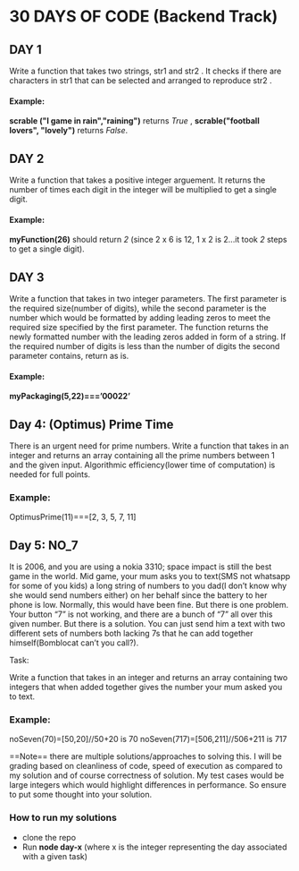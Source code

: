 # 30 DAYS OF CODE (Backend Track)


## DAY 1
Write a function that takes two strings, str1 and str2 . It checks if there are characters in str1  that can be selected and arranged to reproduce
str2 . 
#### Example:
 **scrable ("I game in rain","raining")** returns *True* , **scrable("football lovers", "lovely")** returns *False*.

## DAY 2
Write a function that takes a positive integer arguement. It returns the number of times each digit in the integer will be multiplied to get a single digit.
#### Example:
 **myFunction(26)** should return *2* (since 2 x 6 is 12, 1 x 2 is 2...it took *2* steps to get a single digit).

## DAY 3
Write a function that takes in two integer parameters. The first parameter is the required size(number of digits), while the second parameter is the number which would be formatted by adding leading zeros to meet the required size specified by the first parameter. The function returns the newly formatted number with the leading zeros added in form of a string. If the required number of digits is less than the number of digits the second parameter contains, return as is.
#### Example:
**myPackaging(5,22)===’00022’** 

## Day 4: (Optimus) Prime Time
There is an urgent need for prime numbers. Write a function that 
takes in an integer and returns an array containing all the prime 
numbers between 1 and the given input. Algorithmic efficiency(lower time of computation)
is needed for full points.
### Example:
 OptimusPrime(11)===[2, 3, 5, 7, 11]

## Day 5: NO_7

It is 2006, and you are using a nokia 3310; space impact is still the best game in the world.
 Mid game, your mum asks you to text(SMS not whatsapp for some of you kids) a long string of numbers 
 to you dad(I don’t know why she would send numbers either) on her behalf since the battery to her 
 phone is low. Normally, this would have been fine. But there is one problem. Your button “7” is not
  working, and there are a bunch of “7” all over this given number. But there is a solution.
   You can just send him a text with two different sets of numbers both lacking 7s that he can add 
   together himself(Bomblocat can’t you call?). 

Task:

Write a function that takes in an integer and returns an array containing two integers that when added
 together gives the number your mum asked you to text.
### Example:
noSeven(70)=[50,20]//50+20 is 70
noSeven(717)=[506,211]//506+211 is 717

==Note== there are multiple solutions/approaches to solving this. I will be grading based on cleanliness of code, 
speed of execution as compared to my solution and of course correctness of solution.
My test cases would be large integers which would highlight differences in performance. So ensure to put some 
thought into your solution.


### How to run my solutions
* clone the repo
* Run **node day-x** (where x is the integer representing the day associated with a given task)